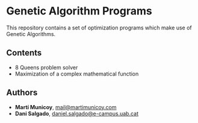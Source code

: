 # Genetic Algorithm Programs

This repository contains a set of optimization programs which make use of Genetic Algorithms.

## Contents

* 8 Queens problem solver
* Maximization of a complex mathematical function

## Authors

* **Martí Municoy**, mail@martimunicoy.com
* **Dani Salgado**, daniel.salgado@e-campus.uab.cat

